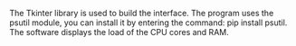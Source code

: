 The Tkinter library is used to build the interface.
The program uses the psutil module, you can install it by entering the command: pip install psutil.
The software displays the load of the CPU cores and RAM.